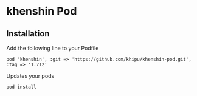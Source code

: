 # khenshin Pod

## Installation

Add the following line to your Podfile

    pod 'khenshin', :git => 'https://github.com/khipu/khenshin-pod.git', :tag => '1.712'

Updates your pods

    pod install
